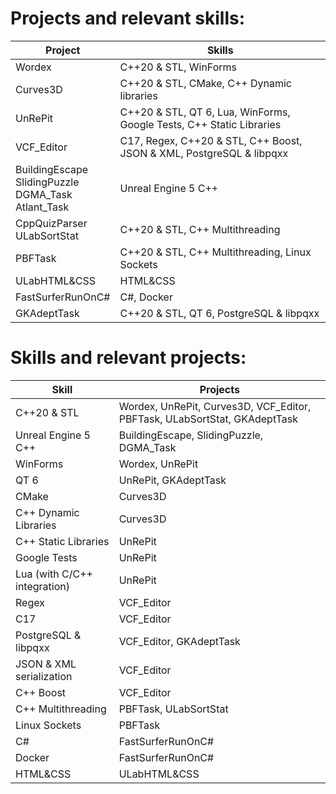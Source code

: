 
# Projects and relevant skills:

| Project          | Skills                                   |
|------------------|------------------------------------------|
| Wordex           | C++20 & STL, WinForms                    |
| Curves3D         | C++20 & STL, CMake, C++ Dynamic libraries|
| UnRePit          | C++20 & STL, QT 6, Lua, WinForms, Google Tests, C++ Static Libraries|
| VCF_Editor       | C17, Regex, C++20 & STL, C++ Boost, JSON & XML, PostgreSQL & libpqxx|
| BuildingEscape<br>SlidingPuzzle<br>DGMA_Task<br>Atlant_Task   | Unreal Engine 5 C++                      |
| CppQuizParser<br>ULabSortStat     | C++20 & STL, C++ Multithreading          |
| PBFTask          | C++20 & STL, C++ Multithreading, Linux Sockets|
| ULabHTML&CSS     | HTML&CSS                                 |
| FastSurferRunOnC#| C#, Docker                               |
| GKAdeptTask      | C++20 & STL, QT 6, PostgreSQL & libpqxx  |



# Skills and relevant projects:

| Skill                       | Projects                            |
|-----------------------------|-------------------------------------|
| C++20 & STL                 | Wordex, UnRePit, Curves3D, VCF_Editor, PBFTask, ULabSortStat, GKAdeptTask |
| Unreal Engine 5 C++         | BuildingEscape, SlidingPuzzle, DGMA_Task |
| WinForms                    | Wordex, UnRePit                   |
| QT 6                        | UnRePit, GKAdeptTask              |
| CMake                       | Curves3D                            |
| C++ Dynamic Libraries       | Curves3D                            |
| C++ Static Libraries        | UnRePit                             |
| Google Tests                | UnRePit                             |
| Lua (with C/C++ integration)| UnRePit                             |
| Regex                       | VCF_Editor                          |
| C17                         | VCF_Editor                          |
| PostgreSQL & libpqxx        | VCF_Editor, GKAdeptTask           |
| JSON & XML serialization    | VCF_Editor                          |
| C++ Boost                   | VCF_Editor                          |
| C++ Multithreading          | PBFTask, ULabSortStat             |
| Linux Sockets               | PBFTask                             |
| C#                          | FastSurferRunOnC#                   |
| Docker                      | FastSurferRunOnC#                   |
| HTML&CSS                    | ULabHTML&CSS                        |


